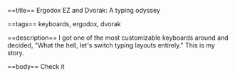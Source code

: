 ==title==
Ergodox EZ and Dvorak: A typing odyssey

==tags==
keyboards, ergodox, dvorak

==description==
I got one of the most customizable keyboards around and decided, "What the hell, let's switch typing layouts entirely."
This is my story.

==body==
Check it
